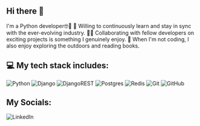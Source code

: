 ## Hi there 👋

I'm a Python developer🤓🐍
🔎 Willing to continuously learn and stay in sync with the ever-evolving industry. 
👯‍♀️ Collaborating with fellow developers on exciting projects is something I genuinely enjoy. 
🌱 When I'm not coding, I also enjoy exploring the outdoors and reading books.

## 💻 My tech stack includes:
![Python](https://img.shields.io/badge/python-3670A0?style=for-the-badge&logo=python&logoColor=ffdd54) ![Django](https://img.shields.io/badge/django-%23092E20.svg?style=for-the-badge&logo=django&logoColor=white)  ![DjangoREST](https://img.shields.io/badge/DJANGO-REST-ff1709?style=for-the-badge&logo=django&logoColor=white&color=ff1709&labelColor=gray)
  ![Postgres](https://img.shields.io/badge/postgres-%23316192.svg?style=for-the-badge&logo=postgresql&logoColor=white)
  ![Redis](https://img.shields.io/badge/redis-%23DD0031.svg?style=for-the-badge&logo=redis&logoColor=white)
![Git](https://img.shields.io/badge/git-%23F05033.svg?style=for-the-badge&logo=git&logoColor=white)
  ![GitHub](https://img.shields.io/badge/github-%23121011.svg?style=for-the-badge&logo=github&logoColor=white)



## My Socials:
![LinkedIn](https://img.shields.io/badge/linkedin-%230077B5.svg?style=for-the-badge&logo=linkedin&logoColor=white)
